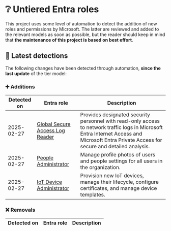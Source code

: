 # ❔ Untiered Entra roles

This project uses some level of automation to detect the addition of new roles and permissions by Microsoft. The latter are reviewed and added to the relevant models as soon as possible, but the reader should keep in mind that **the maintenance of this project is based on best effort**.

## 🔎 Latest detections

The following changes have been detected through automation, **since the last update** of the tier model:

### ➕ Additions

| Detected on | Entra role | Description |
|---|---|---|
| 2025-02-27 | [Global Secure Access Log Reader](https://graph.microsoft.com/v1.0/directoryRoleTemplates/843318fb-79a6-4168-9e6f-aa9a07481cc4) | Provides designated security personnel with read-only access to network traffic logs in Microsoft Entra Internet Access and Microsoft Entra Private Access for secure and detailed analysis. |
| 2025-02-27 | [People Administrator](https://graph.microsoft.com/v1.0/directoryRoleTemplates/024906de-61e5-49c8-8572-40335f1e0e10) | Manage profile photos of users and people settings for all users in the organization. |
| 2025-02-27 | [IoT Device Administrator](https://graph.microsoft.com/v1.0/directoryRoleTemplates/2ea5ce4c-b2d8-4668-bd81-3680bd2d227a) | Provision new IoT devices, manage their lifecycle, configure certificates, and manage device templates. |

### ❌ Removals

| Detected on | Entra role | Description |
|---|---|---|
